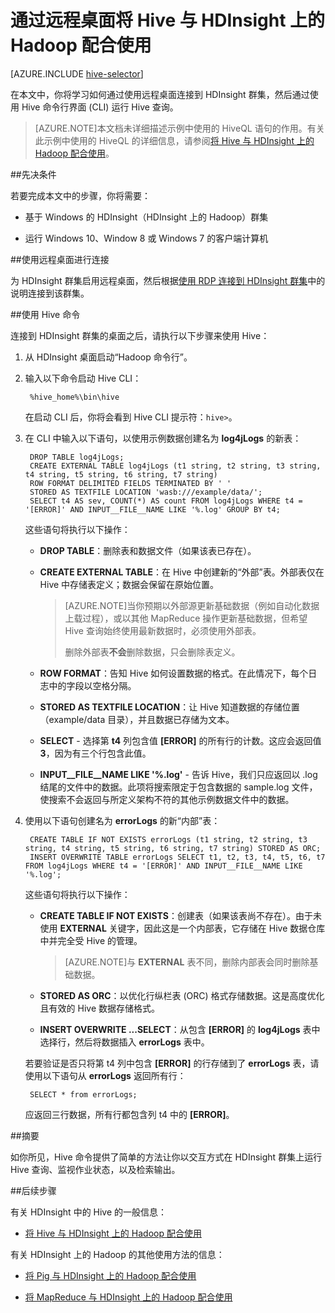 <properties
   pageTitle="在 HDInsight 中将 Hadoop Hive 与远程桌面配合使用 | Windows Azure"
   description="学习如何通过使用远程桌面连接到 HDInsight 中的 Hadoop 群集，然后通过使用 Hive 命令行界面运行 Hive 查询。"
   services="hdinsight"
   documentationCenter=""
   authors="Blackmist"
   manager="paulettm"
   editor="cgronlun"
   tags="azure-portal"/>

<tags
	ms.service="hdinsight"
	ms.date="10/09/2015"
	wacn.date="12/16/2015"/>

# 通过远程桌面将 Hive 与 HDInsight 上的 Hadoop 配合使用

[AZURE.INCLUDE [hive-selector](../includes/hdinsight-selector-use-hive.md)]

在本文中，你将学习如何通过使用远程桌面连接到 HDInsight 群集，然后通过使用 Hive 命令行界面 (CLI) 运行 Hive 查询。

> [AZURE.NOTE]本文档未详细描述示例中使用的 HiveQL 语句的作用。有关此示例中使用的 HiveQL 的详细信息，请参阅[将 Hive 与 HDInsight 上的 Hadoop 配合使用](/documentation/articles/hdinsight-use-hive)。

##<a id="prereq"></a>先决条件

若要完成本文中的步骤，你将需要：

* 基于 Windows 的 HDInsight（HDInsight 上的 Hadoop）群集

* 运行 Windows 10、Window 8 或 Windows 7 的客户端计算机

##<a id="connect"></a>使用远程桌面进行连接

为 HDInsight 群集启用远程桌面，然后根据[使用 RDP 连接到 HDInsight 群集](/documentation/articles/hdinsight-administer-use-management-portal-v1#rdp)中的说明连接到该群集。

##<a id="hive"></a>使用 Hive 命令

连接到 HDInsight 群集的桌面之后，请执行以下步骤来使用 Hive：

1. 从 HDInsight 桌面启动“Hadoop 命令行”。

2. 输入以下命令启动 Hive CLI：

        %hive_home%\bin\hive

    在启动 CLI 后，你将会看到 Hive CLI 提示符：`hive>`。

3. 在 CLI 中输入以下语句，以使用示例数据创建名为 **log4jLogs** 的新表：

        DROP TABLE log4jLogs;
        CREATE EXTERNAL TABLE log4jLogs (t1 string, t2 string, t3 string, t4 string, t5 string, t6 string, t7 string)
        ROW FORMAT DELIMITED FIELDS TERMINATED BY ' '
        STORED AS TEXTFILE LOCATION 'wasb:///example/data/';
        SELECT t4 AS sev, COUNT(*) AS count FROM log4jLogs WHERE t4 = '[ERROR]' AND INPUT__FILE__NAME LIKE '%.log' GROUP BY t4;

    这些语句将执行以下操作：

    * **DROP TABLE**：删除表和数据文件（如果该表已存在）。

    * **CREATE EXTERNAL TABLE**：在 Hive 中创建新的“外部”表。外部表仅在 Hive 中存储表定义；数据会保留在原始位置。

		> [AZURE.NOTE]当你预期以外部源更新基础数据（例如自动化数据上载过程），或以其他 MapReduce 操作更新基础数据，但希望 Hive 查询始终使用最新数据时，必须使用外部表。
    	>
    	> 删除外部表**不会**删除数据，只会删除表定义。

	* **ROW FORMAT**：告知 Hive 如何设置数据的格式。在此情况下，每个日志中的字段以空格分隔。

    * **STORED AS TEXTFILE LOCATION**：让 Hive 知道数据的存储位置（example/data 目录），并且数据已存储为文本。

    * **SELECT** - 选择第 **t4** 列包含值 **[ERROR]** 的所有行的计数。这应会返回值 **3**，因为有三个行包含此值。

    * **INPUT\_\_FILE\_\_NAME LIKE '%.log'** - 告诉 Hive，我们只应返回以 .log 结尾的文件中的数据。此项将搜索限定于包含数据的 sample.log 文件，使搜索不会返回与所定义架构不符的其他示例数据文件中的数据。


4. 使用以下语句创建名为 **errorLogs** 的新“内部”表：

        CREATE TABLE IF NOT EXISTS errorLogs (t1 string, t2 string, t3 string, t4 string, t5 string, t6 string, t7 string) STORED AS ORC;
        INSERT OVERWRITE TABLE errorLogs SELECT t1, t2, t3, t4, t5, t6, t7 FROM log4jLogs WHERE t4 = '[ERROR]' AND INPUT__FILE__NAME LIKE '%.log';

    这些语句将执行以下操作：

    * **CREATE TABLE IF NOT EXISTS**：创建表（如果该表尚不存在）。由于未使用 **EXTERNAL** 关键字，因此这是一个内部表，它存储在 Hive 数据仓库中并完全受 Hive 的管理。

		> [AZURE.NOTE]与 **EXTERNAL** 表不同，删除内部表会同时删除基础数据。

    * **STORED AS ORC**：以优化行纵栏表 (ORC) 格式存储数据。这是高度优化且有效的 Hive 数据存储格式。

    * **INSERT OVERWRITE ...SELECT**：从包含 **[ERROR]** 的 **log4jLogs** 表中选择行，然后将数据插入 **errorLogs** 表中。

    若要验证是否只将第 t4 列中包含 **[ERROR]** 的行存储到了 **errorLogs** 表，请使用以下语句从 **errorLogs** 返回所有行：

        SELECT * from errorLogs;

    应返回三行数据，所有行都包含列 t4 中的 **[ERROR]**。

##<a id="summary"></a>摘要

如你所见，Hive 命令提供了简单的方法让你以交互方式在 HDInsight 群集上运行 Hive 查询、监视作业状态，以及检索输出。

##<a id="nextsteps"></a>后续步骤

有关 HDInsight 中的 Hive 的一般信息：

* [将 Hive 与 HDInsight 上的 Hadoop 配合使用](/documentation/articles/hdinsight-use-hive)

有关 HDInsight 上的 Hadoop 的其他使用方法的信息：

* [将 Pig 与 HDInsight 上的 Hadoop 配合使用](/documentation/articles/hdinsight-use-pig)

* [将 MapReduce 与 HDInsight 上的 Hadoop 配合使用](/documentation/articles/hdinsight-use-mapreduce)


[1]: /documentation/articles/hdinsight-hadoop-visual-studio-tools-get-started
[hdinsight-sdk-documentation]: http://msdnstage.redmond.corp.microsoft.com/zh-cn/library/dn479185.aspx

[azure-purchase-options]: /pricing/overview/
[azure-member-offers]: /pricing/member-offers/
[azure-trial]: /pricing/1rmb-trial/

[apache-tez]: http://tez.apache.org
[apache-hive]: http://hive.apache.org/
[apache-log4j]: http://zh.wikipedia.org/wiki/Log4j
[hive-on-tez-wiki]: https://cwiki.apache.org/confluence/display/Hive/Hive+on+Tez
[import-to-excel]: /documentation/articles/hdinsight-connect-excel-power-query/


[hdinsight-use-oozie]: /documentation/articles/hdinsight-use-oozie
[hdinsight-analyze-flight-data]: /documentation/articles/hdinsight-analyze-flight-delay-data
[hdinsight-storage]: /documentation/articles/hdinsight-use-blob-storage
[hdinsight-provision]: /documentation/articles/hdinsight-provision-clusters
[hdinsight-submit-jobs]: /documentation/articles/hdinsight-submit-hadoop-jobs-programmatically
[hdinsight-upload-data]: /documentation/articles/hdinsight-upload-data
[hdinsight-get-started]: /documentation/articles/hdinsight-get-started
[Powershell-install-configure]: /documentation/articles/powershell-install-configure
[powershell-here-strings]: http://technet.microsoft.com/zh-cn/library/ee692792.aspx

[image-hdi-hive-powershell]: ./media/hdinsight-use-hive/HDI.HIVE.PowerShell.png
[img-hdi-hive-powershell-output]: ./media/hdinsight-use-hive/HDI.Hive.PowerShell.Output.png
[image-hdi-hive-architecture]: ./media/hdinsight-use-hive/HDI.Hive.Architecture.png

<!---HONumber=79-->